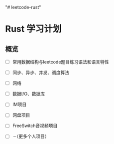 "# leetcode-rust" 
# Rust 学习计划
## 概览
- [ ] 常用数据结构与leetcode题目练习语法和语言特性
- [ ] 同步、异步、并发、调度算法
- [ ] 网络
- [ ] 数据I/O、数据库
- [ ] IM项目
- [ ] 网盘项目
- [ ] FreeSwitch音视频项目
- [ ] ···（更多个人项目）

